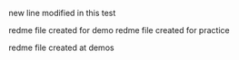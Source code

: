 new line modified in this test

redme file created for  demo
redme file created for  practice

redme file created at demos

